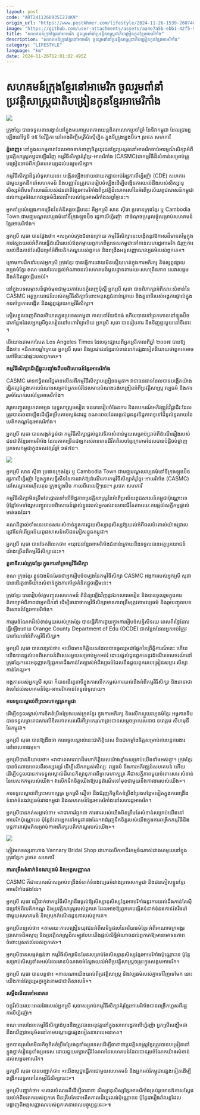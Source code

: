 ```yaml
---
layout: post
code: "ART2411260935I2JUK9"
origin_url: "https://www.postkhmer.com/lifestyle/2024-11-26-1539-260740"
image: "https://github.com/user-attachments/assets/aa4e7a5b-ebb1-42f5-92e8-55834c12fba3"
title: "សហគមន៍​ក្រុង​ខ្មែរ​នៅ​អាមេរិក ចូលរួម​​ពាំ​នាំ​​ប្រវត្ដិសាស្ដ្រ​ជាតិ​បង្រៀន​កូន​ខ្មែរ​អាមេរិកាំង​"
description: "​​សហគមន៍​ក្រុង​ខ្មែរ​នៅ​អាមេរិក ចូលរួម​​ពាំ​នាំ​​ប្រវត្ដិសាស្ដ្រ​ជាតិ​បង្រៀន​កូន​ខ្មែរ​អាមេរិកាំង​​"
category: "LIFESTYLE"
language: "km"
date: 2024-11-26T12:01:02.495Z
---
```


# សហគមន៍​ក្រុង​ខ្មែរ​នៅ​អាមេរិក ចូលរួម​​ពាំ​នាំ​​ប្រវត្ដិសាស្ដ្រ​ជាតិ​បង្រៀន​កូន​ខ្មែរ​អាមេរិកាំង​

![](https://github.com/user-attachments/assets/72e5b80e-f646-4860-9b34-562a44756364)

ក្រុងខ្មែរ​ បាន​ទទួល​ពាន​រង្វាន់​នៅ​ក្នុង​មហោស្រព​ភាពយន្ត​ពិភព​លោក​ប្រចាំ​ឆ្នាំ នៃ​ទិវា​កម្ពុជា ដែល​ប្រារព្ធឡើង​នៅ​ថ្ងៃទី ១៥ ខែវិច្ឆិកា នៅអាង​ចិញ្ចឹមត្រី​ប៉ាស៊ីហ្វិក ក្នុង​ទីក្រុងឡុងប៊ិច។ រូបថត សហការី​​

**ភ្នំពេញ៖** នៅក្នុង​សកម្មភាព​ដែលអាច​ទាក់​ទាញ​ចិត្ដ​យុវជន​ខ្មែរ​ប្រសូត​នៅ​អាមេរិក​ចាប់​អារម្មណ៍​សិក្សា​​​អំពី​ប្រវត្តិសាស្ត្រ​កម្ពុជា​ឡើងវិញ កម្មវិធីសិក្សា​គំរូខ្មែរ​-អាមេរិកាំង (CASMC) ​ជាកម្មវិធី​​ដ៏​សំខាន់​សម្រាប់គ្រូ​បង្រៀន​ចាប់​ពី​កម្រិត​មតេយ្យ​ដល់​មធ្យម​សិក្សា​។​

​កម្មវិធីសិក្សា​ដ៏​ទូលំទូលាយ​នេះ បង្កើតឡើង​ដោយ​នាយកដ្ឋាន​អប់រំ​រដ្ឋ​កាលីហ្វ័រ​ញ៉ា (CDE) សហការ​ជាមួយ​អ្នកដឹកនាំ​សហគមន៍ និង​បញ្ញាវ័ន​ ត្រូវបាន​រៀបចំឡើង​ដើម្បី​បង្កើន​ការយល់ដឹង​របស់​សិស្សានុ​សិស្ស​អំពី​បទពិសោធន៍​រប​ស់ជន​ជាតិ​ខ្មែរ​អាមេរិកាំង​​ ពី​ប្រវត្តិ​ដ៏​សោកសៅ​នៃ​អំពើ​ប្រល័យពូជសាសន៍​កម្ពុជា ដល់​ការរួមចំណែក​វប្បធម៌​ដ៏​រស់​រវើក​របស់​ខ្មែរ​​អាមេរិកាំង​​សព្វថ្ងៃនេះ​។​

​អ្នកគាំទ្រ​សំឡេង​ភាគច្រើន​នៃ​គំនិត​ផ្តួចផ្តើម​នេះ គឺ​អ្នកស្រី សាន ស៊ី​ធា ប្រធាន​ក្រុង​ខ្មែរ ឬ Cambodia Town ជា​មជ្ឈមណ្ឌល​វប្បធម៌​នៅ​ទីក្រុង​ឡុង​ប៊ិច រដ្ឋ​កាលីហ្វ័រ​ញ៉ា  ​ជា​ចំណុច​ប្រមូលផ្តុំ​សម្រាប់​សហគមន៍​ខ្មែរ​អាមេរិកាំង​។​

​អ្នកស្រី សុធា បាន​ថ្លែងថា​៖ «​​សម្រាប់​ក្មេងជំនាន់ក្រោយ កម្មវិធី​សិក្សា​នេះ​​បង្កើត​នូវ​ឱកាស​ដ៏​មានតម្លៃ​ក្នុងការ​ស្វែងយល់​អំពី​ការធ្វើដំណើរ​របស់​ឪពុកម្តាយ​ពួកគេ​ពី​ប្រទេស​កម្ពុជា​ទៅកាន់​សហរដ្ឋអាមេរិក ជំរុញ​ការយល់ដឹង​កាន់តែ​ស៊ីជម្រៅ​អំពី​បេតិកភណ្ឌ​របស់​ពួកគេ និង​ពង្រឹង​អត្តសញ្ញាណ​វប្បធម៌​របស់​ពួកគេ​«។​

​ក្រោម​ការដឹកនាំ​របស់អ្នកស្រី ក្រុង​ខ្មែរ​​ បានធ្វើការ​ដោយ​មិន​នឿយហត់​ក្នុងការ​អភិរក្ស និង​ផ្សព្វផ្សាយ​វប្បធម៌​ខ្មែរ ខណៈពេលដែល​ផ្តល់​អំណាច​ដល់​សហគមន៍​មូលដ្ឋាន​តាមរយៈ​សហគ្រិន​ភាព សេវា​សង្គម និង​គំនិត​ផ្តួចផ្តើម​អប់រំ​។​

​នៅក្នុង​បទសម្ភាសន៍​ផ្តាច់មុខ​ជាមួយ​កាសែត​ភ្នំពេញ​ប៉ុស្តិ៍ អ្នកស្រី សុធា​ បាន​ពិភាក្សា​អំពី​សារៈសំខាន់​នៃ CASMC អត្ថប្រយោជន៍​របស់​កម្មវិធីសិក្សា​​ចំពោះ​មនុស្ស​ជំនាន់​ក្រោយ និង​តួនាទី​របស់​អង្គការ​ផ្ទាល់​ក្នុង​ការគាំទ្រ​ការបង្កើត និង​ផ្សព្វផ្សាយ​កម្មវិធីសិក្សា​។​

ភៀសខ្លួន​ចេញពី​វាលពិឃាត​ក្នុងប្រទេស​កម្ពុជា កាល​នៅ​វ័យ​ជំទង់ ហើយ​បាន​ទៅ​ជ្រកកោន​នៅ​ឡុង​ប៊ិច ជា​កន្លែង​ដែល​អ្នកស្រី​​ចូលរៀន​នៅ​មហាវិទ្យាល័យ អ្នកស្រី សុធា​ បាន​រៀបការ និង​ទិញ​ផ្ទះមួយនៅ​ទីនោះ​​។​

បើ​យោងតាម​កាសែត Los Angeles Times ដែល​​ចុះផ្សាយពី​អ្នកស្រី​កាលពី​​ឆ្នាំ ២០០៧ បាន​ឱ្យដឹងថា៖ «​​ជិត​៣០​ឆ្នាំ​ក្រោយ អ្នកស្រី សុធា​ និង​ប្រជាជន​ខ្មែរ​រាប់ពាន់នាក់​ផ្សេងទៀត​និយាយថា ​ពួកគេ​អាច​ហៅទី​នេះ​ជា​ផ្ទះ​របស់​ពួកគេ»​។​

**​កម្មវិធីសិក្សា​ដើម្បី​ឆ្លុះបញ្ចាំង​ពីបទ​ពិសោធន៍​ខ្មែរ​អាមេរិកាំង​**

CASMC មាន​ឥទ្ធិពល​វិជ្ជមាន​លើសពី​កម្មវិធី​សិក្សា​បង្រៀន​ធម្មតា​។ វា​ជា​ធនធាន​ដែល​បាន​បង្កើត​យ៉ាង​ល្អិតល្អន់​ក្នុង​គោលបំណង​សម្រាប់​អ្នក​អប់រំ​ដែលមាន​បំណង​ចង់​បង្រៀន​អំពី​ប្រវត្តិសាស្ត្រ វប្បធម៌ និង​ការរួមចំណែក​របស់ខ្មែរ​​អាមេរិកាំង​​​។​

វា​រួមបញ្ចូល​ប្រភព​ចម្បង យុទ្ធសាស្ត្រ​មេរៀន ធនធាន​រៀបចំ​ផែនការ និង​ឧបករណ៍​អភិវឌ្ឍន៍​វិជ្ជាជីវៈ​ដែល​ត្រូវបាន​រចនា​ឡើង​ដើម្បី​តម្រឹម​តាម​ស្តង់ដា​រដ្ឋ ខណៈពេលដែល​ផ្តល់ជូន​នូវ​ទិដ្ឋភាព​ទូទៅ​ដ៏​ទូលំទូលាយ​នៃ​បេតិកភណ្ឌខ្មែរ​​អាមេរិកាំង​​។​

​អ្នកស្រី សុធា​ បាន​សង្កត់ធ្ងន់ថា កម្មវិធីសិក្សា​ផ្ដល់នូវ​វេទិកា​សំខាន់​មួយ​សម្រាប់​ប្រាប់​ពី​ដំណើររឿង​របស់​ជនជាតិ​ខ្មែរ​អាមេរិកាំង ដែល​ភាគច្រើន​ជា​អ្នក​រស់រានមានជីវិត​ពី​របប​ខ្មែរក្រហម​ដែល​បាន​បំផ្លិចបំផ្លាញ​ប្រទេស​កម្ពុជា​ក្នុង​ទសវត្សរ៍​ឆ្នាំ ១៩៧០។​

![](https://pppkhmer.sgp1.cdn.digitaloceanspaces.com/image/main/202411/26_11_2024_sithea_san_addresses_a_conference_held_to_release_the_cambodian_american_studies_model_curriculum_at_the_hilton_hotel_in_downtown_long_beach_california_supplied.jpg)

អ្នកស្រី សាន ស៊ី​ធា ប្រធាន​ក្រុង​ខ្មែរ ឬ Cambodia Town ជា​មជ្ឈមណ្ឌល​វប្បធម៌​នៅ​ទីក្រុង​ឡុង​ប៊ិច រដ្ឋ​កាលីហ្វ័រ​ញ៉ា ថ្លែងក្នុង​សន្និសីទ​នៃការ​ដាក់​ឱ្យ​ដំណើរការ​កម្មវិធី​សិក្សាគំរូខ្មែរ​-អាមេរិកាំង (CASMC) នៅ​សណ្ឋាគារ​ហ៊ីលតុន ក្រុង​ឡុងប៊ិច កាលពី​ពេល​ថ្មីៗ​នេះ។ រូបថត សហការី​​

​កម្មវិធីសិក្សា​មិន​ត្រឹមតែ​ផ្តោតទៅលើ​ទិដ្ឋភាព​ប្រវត្តិសាស្ត្រ​នៃ​អំពើ​ប្រល័យពូជសាសន៍​កម្ពុជា​ប៉ុណ្ណោះ​ទេ ប៉ុន្តែ​ថែមទាំង​រួមបញ្ចូល​បទពិសោធន៍​ផ្ទាល់ខ្លួន​របស់​អ្នក​រស់រានមានជីវិត​តាមរយៈ​ការផ្តល់​សក្ខីកម្ម​ផ្ទាល់មាត់​ផងដែរ​។​

គណនី​ផ្ទាល់​ទាំងនេះ​មាន​សារៈសំខាន់​ក្នុង​ការជួយ​សិស្សានុសិស្ស​​ឱ្យ​យល់​អំពី​ផលប៉ះពាល់​យ៉ាង​ជ្រាលជ្រៅ​នៃ​អំពើ​ប្រល័យពូជសាសន៍​លើ​ជនភៀសខ្លួន​កម្ពុជា​។​

​អ្នកស្រី សុធា​ បាន​ចែករំលែក​ថា​៖ «​យុវជន​ខ្មែរ​អាមេរិកាំង​ជំនាន់​ក្រោយ​នឹង​ទទួលបាន​អត្ថប្រយោជន៍​យ៉ាងច្រើន​ពី​កម្មវិធីសិក្សា​នេះ»​។​

**តួនាទី​របស់ក្រុង​ខ្មែរ​ ក្នុង​ការគាំទ្រ​កម្មវិធីសិក្សា​**

​ខណៈ​ក្រុង​ខ្មែរ​ ខ្លួនឯង​មិនមែនជា​អ្នករៀបចំ​ចម្បង​នៃកម្មវិធីសិក្សា​ CASMC អង្គការ​របស់​អ្នកស្រី សុធា ​បាន​ដើរតួនាទី​យ៉ាងសំខាន់​ក្នុងការ​គាំទ្រ​គំនិត​ផ្តួចផ្តើម​នេះ​។​

​ក្រុង​ខ្មែរ បានរៀបចំ​វគ្គ​បញ្ចូល​សហគមន៍ ពិនិត្យឡើងវិញ​នូវ​ឯកសារ​មេរៀន និង​បាន​ចូលរួម​ក្នុងការ​ពិភាក្សា​អំពី​ភាពជា​អ្នកដឹកនាំ ដើម្បី​ធានាថា​ កម្មវិធីសិក្សា​មាន​ភាពត្រឹមត្រូវ​តាម​វប្បធម៌ និង​រួមបញ្ចូល​បទពិសោធន៍​ខ្មែរ​អាមេរិកាំង​។​

ការរួមចំណែក​ដ៏​សំខាន់​មួយ​របស់ក្រុង​ខ្មែរ បានធ្វើ​គឺ​ការជួយ​ក្នុងការ​រៀបចំ​សន្និសីទ​រយៈពេល​ពីរ​ថ្ងៃ​ដែល​ធ្វើឡើង​ដោយ Orange County Department of Edu (OCDE) ​ជា​កន្លែង​ដែល​អ្នក​អប់រំ​ត្រូវបាន​ណែនាំ​អំពី​​កម្មវិធីសិក្សា​។​

​អ្នកស្រី សុធា​ បាន​ពន្យល់ថា៖ «​យើង​មាន​កិត្តិយស​ដែល​បាន​ចូលរួម​ជា​ផ្នែក​នៃ​ព្រឹត្តិការណ៍​នេះ ហើយ​យើង​បានផ្តល់​បទពិសោធន៍​ពិ​សេសមួយ​សម្រាប់​អ្នក​អប់រំ ដោយ​ផ្តល់ជូន​ពួកគេ​នូវ​ដំណើរ​ទេសចរណ៍​នៅ ក្រុង​ខ្មែរ​។​ ​នេះ​អនុញ្ញាតឱ្យ​ពួកគេ​ដឹង​កាន់​តែ​ច្បាស់​អំពី​​វប្បធម៌​ដែល​នឹង​ជួយ​ពួកគេ​បង្រៀន​សម្ភារៈសិក្សា​កាន់តែ​ល្អ​»​។​

​អង្គការ​របស់​អ្នកស្រី សុធា ​ក៏បាន​ដើរតួនាទី​ក្នុងការ​លើកកម្ពស់​ការ​យល់ដឹង​អំពី​កម្មវិធីសិក្សា និង​ធានាថា ​វា​ទៅដល់​សហគមន៍​ខ្មែរ​-​អាមេរិក​កាន់តែ​ទូលំទូលាយ​។​

**​ការទទួលស្គាល់​ពី​ព្រះ​មហាក្សត្រ​កម្ពុជា​**

​ដើម្បី​ទទួលស្គាល់​ការខិតខំ​ប្រឹងប្រែង​រប​ស់ក្រុង​ខ្មែរ​ ក្នុងការ​អភិរក្ស និង​លើកស្ទួយ​វប្បធម៌​ខ្មែរ អង្គការ​ទើបបាន​ទទួល​ព្រះរាជសារ​លិខិត​កោត​សរសើរ​​ពី​ព្រះករុណា​ព្រះបាទ​សម្ដេច​ព្រះបរមនាថ ន​រោ​ត្ដម សីហមុនី នៃ​កម្ពុជា​។​

​អ្នកស្រី សុធា បានឱ្យដឹង​​ថា ការទទួលស្គាល់​នេះ​ជា​កិត្តិយស និង​ជា​កម្លាំងចិត្ត​សម្រាប់​ការបន្ត​ការងារ​នៅពេល​ខាងមុខ​។​

​អ្នកស្រី​បាន​និយាយថា​៖ «​វា​ជា​ពេលវេលា​ដ៏មហា​កិត្ដិយស​​យ៉ាងខ្លាំង​សម្រាប់​យើងទាំងអស់គ្នា​។ ក្រុង​ខ្មែរ​ បាន​ចំណាយពេល​ពីរ​ទស្សវត្ស​រ៍ ដើម្បី​លើកកម្ពស់​សិល្បៈ វប្បធម៌ និង​ការអភិវឌ្ឍន៍​សហគម​ន៍ ហើយ​ដើម្បី​ទទួលបាន​ការទទួលស្គាល់​ដ៏​មាន​កិត្យានុភាព​ពី​ព្រះមហាក្សត្រ គឺជា​សក្ខីភាព​មួយ​ចំពោះ​សារៈសំខាន់​នៃ​បេសកកម្ម​របស់​យើង​។ វា​លើកទឹកចិត្ត​យើងឱ្យ​​បន្តដំណើរ​ទៅមុខ​ជាមួយនឹង​ការងារ​របស់​យើង​»​។​

ការទទួលស្គាល់​ពី​ព្រះមហាក្សត្រ អ្នកស្រី​ ជឿថា នឹង​ជំរុញ​កិច្ចខិតខំ​ប្រឹងប្រែង​បន្ថែមទៀត​ក្នុងការ​ពង្រឹង​ទំនាក់ទំនង​វប្បធម៌​រវាង​កម្ពុជា និង​សហគមន៍​ខ្មែរ​អាមេរិកាំង​នៅ​សហរដ្ឋអាមេរិក​។​

​អ្នកស្រី​បាន​កត់សម្គាល់ថា​៖ «​វា​ជាការ​រំឭកថា ការងារ​របស់​យើង​មិន​ត្រឹមតែ​សំខាន់​សម្រាប់​យើង​នៅ​អាមេរិក​ប៉ុណ្ណោះ​ទេ ប៉ុន្តែ​ចំពោះ​អ្នក​នៅ​កម្ពុជា​ផងដែរ​​។ ​​វា​ជំរុញ​ទឹកចិត្ត​របស់​យើង​ក្នុងការ​ពង្រីក​កម្មវិធី​​ និង​បន្ត​ការតស៊ូ​មតិ​សម្រាប់​ការអភិរក្ស​បេតិកភណ្ឌ​របស់​យើង​»​។​

![](https://github.com/user-attachments/assets/7bb05be9-3661-4ebb-b62a-45eb71b1809f)

ភ្ញៀវមកទស្សនាហាង Vannary Bridal Shop ​ជាហាង​បើក​អាជីវកម្មចំណាស់ជាងគេមួយនៅក្នុង ក្រុង​ខ្មែរ​។ រូបថត សហការី​​

**ការពង្រឹង​ទំនាក់ទំនង​វប្បធម៌ និង​អត្តសញ្ញាណ​**

CASMC ក៏​ជា​ឧបករណ៍​សម្រាប់​ពង្រឹង​ទំនាក់ទំនង​វប្បធម៌​រវាង​ប្រទេស​កម្ពុជា និង​ជនភៀសខ្លួនខ្មែរ​​អាមេរិកាំង​​ផងដែរ​។​

​អ្នកស្រី សុធា​ ជឿជាក់ថា ​កម្មវិធីសិក្សា​នឹង​ផ្តល់ឱ្យសិស្សានុសិស្ស​​ខ្មែរ​អាមេរិកាំង​នូវ​ការយល់ដឹង​កាន់តែ​ស៊ីជម្រៅ​អំពី​បេតិកភណ្ឌ និង​ប្រវត្តិសាស្ត្រ​របស់​ពួកគេ ដែល​អាចឱ្យ​ពួកគេ​បង្កើត​ទំនាក់ទំនង​កាន់តែ​រឹងមាំ​ជាមួយ​សហគមន៍ និង​ស្រុកកំណើត​ដូនតា​របស់​ពួកគេ​។​

​អ្នកស្រី​ពន្យល់ថា៖ «​​តាមរយៈ​ការបង្រៀន​យុវជន​អំពី​សមិទ្ធផល​នៃ​អរិយធម៌​ខ្មែរ អំពី​អាណាចក្រ​អង្គរ ប្រាសាទ​ដ៏​អស្ចារ្យ និង​ប្រវត្តិសាស្ត្រ​ដ៏​សម្បូរបែប ​យើង​ផ្តល់​សិទ្ធិអំណាច​ដល់​ពួកគេ​ឱ្យមាន​មោទនភាព​ចំពោះ​ឫសគល់​របស់​ពួកគេ​​»។​

អ្នក​ស្រី​បាន​សង្កត់ធ្ងន់ថា កម្មវិធីសិក្សា​មិនមែន​សម្រាប់តែ​សិស្សានុសិស្ស​​ខ្មែរ​អាមេរិកាំង​ប៉ុណ្ណោះ​ទេ ប៉ុន្តែ​សម្រាប់សិស្ស​​ទាំងអស់​ដែលមាន​បំណង​ចង់​ស្វែងយល់​អំពី​ប្រវត្តិសាស្ត្រ​ចម្រុះ​ក្នុង​សង្គម​អាមេរិក​។​

​អ្នកស្រី សុធា​ បាន​បន្តថា​៖ «​កាលណា​យើង​យល់​ពី​ប្រវត្តិសាស្ត្រ និង​វប្បធម៌​របស់​គ្នា​ទៅវិញទៅមក នោះ​យើង​កាន់តែ​រួបរួមគ្នា​ក្នុងនាម​ជា​ជាតិ​សាសន៍​»​។​

**​សម្លឹង​មើលទៅ​អនាគត​**

​ចក្ខុវិស័យ​រយៈពេល​វែង​របស់​អ្នកស្រី សុធា ​សម្រាប់​កម្មវិធីសិក្សា​គំរូ​ខ្មែរ​​អាមេរិកាំង​បាន​ពង្រីក​ហួស​ពី​រដ្ឋ​កាលីហ្វ័រ​ញ៉ា​។​

ខណៈពេលដែល​កម្មវិធី​សិក្សា​ដំបូង​នឹង​ត្រូវបាន​អនុវត្ត​នៅក្នុង​សាលា​រដ្ឋ​កាលីហ្វ័រ​ញ៉ា អ្នកស្រី​ សង្ឃឹមថានឹង​ឃើញ​វា​អនុម័ត​នៅតាម​បណ្ដា​​រដ្ឋ​ផ្សេងទៀត​នាពេល​អនាគត​។​

​អ្នក​​បាន​ស្រមៃ​មើល​កិច្ចខិតខំ​ប្រឹងប្រែង​ទូទាំងប្រទេស​ដើម្បី​ធានាថា ​ប្រវត្តិសាស្ត្រខ្មែរ​​ត្រូវបាន​បង្រៀន​នៅក្នុង​ថ្នាក់រៀន​ទូទាំងប្រទេស ដោយ​ជួយ​រក្សា​កេរ្តិ៍ដំណែល​នៃ​សហគមន៍​ដែល​បានរួម​ចំណែក​យ៉ាងសំខាន់​ដល់​សង្គម​អាមេរិក​។​

​អ្នកស្រី សុធា​ បាន​បញ្ជាក់ថា​៖ «​យើង​ប្តេជ្ញា​ធ្វើការ​ជាមួយ​សហគមន៍ និង​អ្នក​អប់រំ​កម្ពុជា​ផ្សេងទៀត​ដើម្បី​ពង្រីក​លទ្ធភាព​នៃ​កម្មវិធីសិក្សា​នេះ​»​។​

អ្នកស្រីបញ្ជាក់ថា​៖ «​​គោលបំណង​គឺ​ដើម្បី​ធានាថា សិស្សានុសិស្ស​​ខ្មែរ​អាមេរិកាំង​គ្រប់រូប​មានឱកាស​ស្វែងយល់​អំពី​មរតក​របស់​ពួកគេ មិន​ត្រឹមតែ​ជា​អតីតកាល​ដ៏យូរ​លង់​​ប៉ុណ្ណោះ​ទេ ប៉ុន្តែ​ជា​រឿងរ៉ាវ​បន្ត​ដែល​បង្ហាញ​ពី​អត្តសញ្ញាណ​របស់​ពួកគេ​នាពេល​បច្ចុប្បន្ននេះ​»​៕ ​